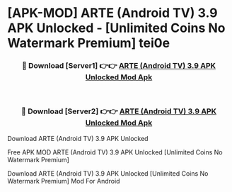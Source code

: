 # [APK-MOD] ARTE (Android TV) 3.9 APK Unlocked - [Unlimited Coins No Watermark Premium] tei0e



<div align="center">
<h3>🔴 Download [Server1] 👉👉 <a href="https://momento.my/?title=ARTE_(Android_TV)_3.9_APK_Unlocked">ARTE (Android TV) 3.9 APK Unlocked Mod Apk</a></h3><br>

<h3>🔴 Download [Server2] 👉👉 <a href="https://momento.my/?title=ARTE_(Android_TV)_3.9_APK_Unlocked">ARTE (Android TV) 3.9 APK Unlocked Mod Apk</a></h3>
</div>



Download ARTE (Android TV) 3.9 APK Unlocked 

Free APK MOD ARTE (Android TV) 3.9 APK Unlocked [Unlimited Coins No Watermark Premium]

Download ARTE (Android TV) 3.9 APK Unlocked [Unlimited Coins No Watermark Premium] Mod For Android
